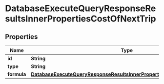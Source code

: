 

# DatabaseExecuteQueryResponseResultsInnerPropertiesCostOfNextTrip


## Properties

| Name | Type | Description | Notes |
|------------ | ------------- | ------------- | -------------|
|**id** | **String** |  |  [optional] |
|**type** | **String** |  |  [optional] |
|**formula** | [**DatabaseExecuteQueryResponseResultsInnerPropertiesCostOfNextTripFormula**](DatabaseExecuteQueryResponseResultsInnerPropertiesCostOfNextTripFormula.md) |  |  [optional] |



